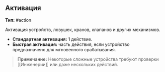 ## Активация

**Тип:** #action

Активация устройств, ловушек, кранов, клапанов и других механизмов.

- **Стандартная активация:** 1 действие.
- **Быстрая активация:** часть действия, если устройство предназначено для мгновенного срабатывания.

> **Примечание:** Некоторые сложные устройства требуют проверки [[Инженерии]] или даже нескольких действий.
